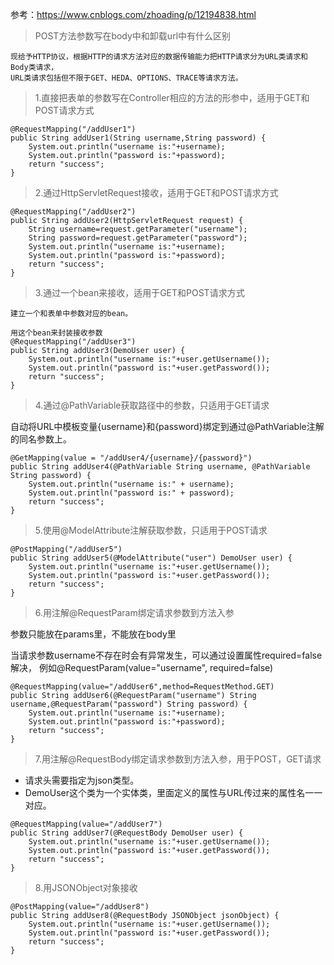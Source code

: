 参考：https://www.cnblogs.com/zhoading/p/12194838.html



> POST方法参数写在body中和卸载url中有什么区别

```text
现给予HTTP协议，根据HTTP的请求方法对应的数据传输能力把HTTP请求分为URL类请求和Body类请求，
URL类请求包括但不限于GET、HEDA、OPTIONS、TRACE等请求方法。

```



> 1.直接把表单的参数写在Controller相应的方法的形参中，适用于GET和POST请求方式

```text
@RequestMapping("/addUser1")
public String addUser1(String username,String password) {
    System.out.println("username is:"+username);
    System.out.println("password is:"+password);
    return "success";
}
```

> 2.通过HttpServletRequest接收，适用于GET和POST请求方式

```text
@RequestMapping("/addUser2")
public String addUser2(HttpServletRequest request) {
    String username=request.getParameter("username");
    String password=request.getParameter("password");
    System.out.println("username is:"+username);
    System.out.println("password is:"+password);
    return "success";
}
```

> 3.通过一个bean来接收，适用于GET和POST请求方式

```text
建立一个和表单中参数对应的bean。

用这个bean来封装接收参数
@RequestMapping("/addUser3")
public String addUser3(DemoUser user) {
    System.out.println("username is:"+user.getUsername());
    System.out.println("password is:"+user.getPassword());
    return "success";
}
```

> 4.通过@PathVariable获取路径中的参数，只适用于GET请求

自动将URL中模板变量{username}和{password}绑定到通过@PathVariable注解的同名参数上。

```text
@GetMapping(value = "/addUser4/{username}/{password}")
public String addUser4(@PathVariable String username, @PathVariable String password) {
    System.out.println("username is:" + username);
    System.out.println("password is:" + password);
    return "success";
}
```

> 5.使用@ModelAttribute注解获取参数，只适用于POST请求

```text
@PostMapping("/addUser5")
public String addUser5(@ModelAttribute("user") DemoUser user) {
    System.out.println("username is:"+user.getUsername());
    System.out.println("password is:"+user.getPassword());
    return "success";
}
```

> 6.用注解@RequestParam绑定请求参数到方法入参

参数只能放在params里，不能放在body里

当请求参数username不存在时会有异常发生，可以通过设置属性required=false解决，
例如@RequestParam(value="username", required=false)

```text
@RequestMapping(value="/addUser6",method=RequestMethod.GET)
public String addUser6(@RequestParam("username") String username,@RequestParam("password") String password) {
    System.out.println("username is:"+username);
    System.out.println("password is:"+password);
    return "success";
}
```

> 7.用注解@RequestBody绑定请求参数到方法入参，用于POST，GET请求

* 请求头需要指定为json类型。
* DemoUser这个类为一个实体类，里面定义的属性与URL传过来的属性名一一对应。

```text
@RequestMapping(value="/addUser7")
public String addUser7(@RequestBody DemoUser user) {
    System.out.println("username is:"+user.getUsername());
    System.out.println("password is:"+user.getPassword());
    return "success";
}
```

> 8.用JSONObject对象接收

```text
@PostMapping(value="/addUser8")
public String addUser8(@RequestBody JSONObject jsonObject) {
    System.out.println("username is:"+user.getUsername());
    System.out.println("password is:"+user.getPassword());
    return "success";
}
```